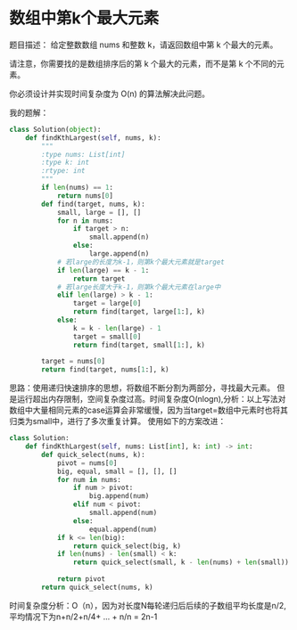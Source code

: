 # 数组中第k个最大元素
题目描述：
给定整数数组 nums 和整数 k，请返回数组中第 k 个最大的元素。

请注意，你需要找的是数组排序后的第 k 个最大的元素，而不是第 k 个不同的元素。

你必须设计并实现时间复杂度为 O(n) 的算法解决此问题。

我的题解：
````py
class Solution(object):
    def findKthLargest(self, nums, k):
        """
        :type nums: List[int]
        :type k: int
        :rtype: int
        """
        if len(nums) == 1:
            return nums[0]
        def find(target, nums, k):
            small, large = [], []
            for n in nums:
                if target > n:
                    small.append(n)
                else:
                    large.append(n)
            # 若large的长度为k-1，则第k个最大元素就是target
            if len(large) == k - 1:
                return target
            # 若large长度大于k-1，则第k个最大元素在large中
            elif len(large) > k - 1:
                target = large[0]
                return find(target, large[1:], k)
            else:
                k = k - len(large) - 1
                target = small[0]
                return find(target, small[1:], k)
        
        target = nums[0]
        return find(target, nums[1:], k)
````
思路：使用递归快速排序的思想，将数组不断分割为两部分，寻找最大元素。
但是运行超出内存限制，空间复杂度过高。时间复杂度O(nlogn),分析：以上写法对数组中大量相同元素的case运算会非常缓慢，因为当target=数组中元素时也将其归类为small中，进行了多次重复计算。
使用如下的方案改进：
````py
class Solution:
    def findKthLargest(self, nums: List[int], k: int) -> int:
        def quick_select(nums, k):
            pivot = nums[0]
            big, equal, small = [], [], []
            for num in nums:
                if num > pivot:
                    big.append(num)
                elif num < pivot:
                    small.append(num)
                else:
                    equal.append(num)
            if k <= len(big):
                return quick_select(big, k)
            if len(nums) - len(small) < k:
                return quick_select(small, k - len(nums) + len(small))
            
            return pivot
        return quick_select(nums, k)
````
时间复杂度分析：O（n），因为对长度N每轮递归后后续的子数组平均长度是n/2,平均情况下为n+n/2+n/4+ ... + n/n = 2n-1

